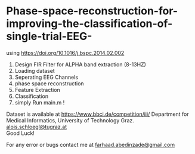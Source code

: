 # Phase-space-reconstruction-for-improving-the-classification-of-single-trial-EEG-

using https://doi.org/10.1016/j.bspc.2014.02.002

1.	Design FIR Filter for ALPHA band extraction (8-13HZ)
2.	Loading dataset
3.	Seperating EEG Channels
4.	phase space reconstruction
5.	Feature Extraction
6.	Classification
7.	simply Run main.m ! 

    
Dataset is available at https://www.bbci.de/competition/iii/
Department for Medical Informatics, University of Technology Graz. alois.schloegl@tugraz.at      
Good Luck! 

For any error or bugs contact me at farhaad.abedinzade@gmail.com     

